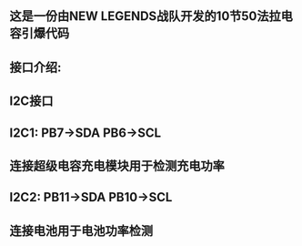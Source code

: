 ## 这是一份由NEW LEGENDS战队开发的10节50法拉电容引爆代码

##  接口介绍:
##      I2C接口
##          I2C1: PB7->SDA PB6->SCL             
##                连接超级电容充电模块用于检测充电功率
##          I2C2: PB11->SDA PB10->SCL
##                连接电池用于电池功率检测
##
##
##
##
##
##
##
##
##
##
##
##










